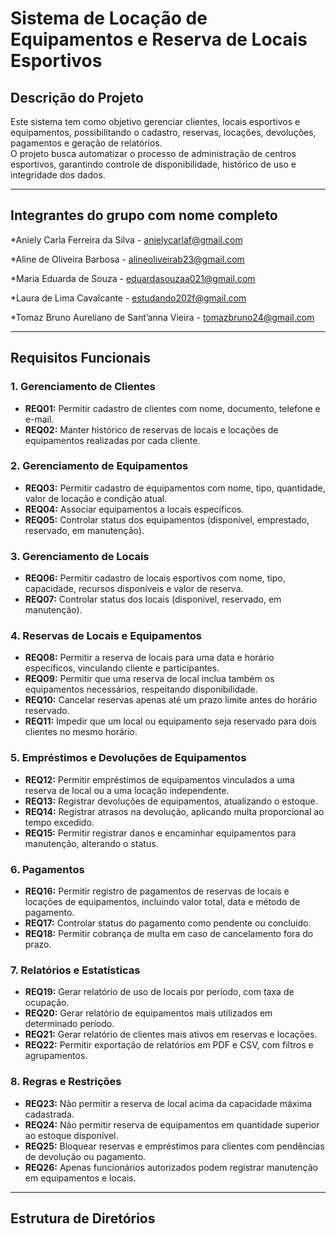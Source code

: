 # Sistema de Locação de Equipamentos e Reserva de Locais Esportivos

## Descrição do Projeto
Este sistema tem como objetivo gerenciar clientes, locais esportivos e equipamentos, possibilitando o cadastro, reservas, locações, devoluções, pagamentos e geração de relatórios.  
O projeto busca automatizar o processo de administração de centros esportivos, garantindo controle de disponibilidade, histórico de uso e integridade dos dados.

---

## Integrantes do grupo com nome completo
*Aniely Carla Ferreira da Silva - anielycarlaf@gmail.com

*Aline de Oliveira Barbosa - alineoliveirab23@gmail.com

*Maria Eduarda de Souza - eduardasouzaa021@gmail.com

*Laura de Lima Cavalcante - estudando202f@gmail.com 

*Tomaz Bruno Aureliano de Sant’anna Vieira - tomazbruno24@gmail.com 

---

## Requisitos Funcionais

### 1. Gerenciamento de Clientes
- **REQ01:** Permitir cadastro de clientes com nome, documento, telefone e e-mail.  
- **REQ02:** Manter histórico de reservas de locais e locações de equipamentos realizadas por cada cliente.

### 2. Gerenciamento de Equipamentos
- **REQ03:** Permitir cadastro de equipamentos com nome, tipo, quantidade, valor de locação e condição atual.  
- **REQ04:** Associar equipamentos a locais específicos.  
- **REQ05:** Controlar status dos equipamentos (disponível, emprestado, reservado, em manutenção).

### 3. Gerenciamento de Locais
- **REQ06:** Permitir cadastro de locais esportivos com nome, tipo, capacidade, recursos disponíveis e valor de reserva.  
- **REQ07:** Controlar status dos locais (disponível, reservado, em manutenção).

### 4. Reservas de Locais e Equipamentos
- **REQ08:** Permitir a reserva de locais para uma data e horário específicos, vinculando cliente e participantes.  
- **REQ09:** Permitir que uma reserva de local inclua também os equipamentos necessários, respeitando disponibilidade.  
- **REQ10:** Cancelar reservas apenas até um prazo limite antes do horário reservado.  
- **REQ11:** Impedir que um local ou equipamento seja reservado para dois clientes no mesmo horário.

### 5. Empréstimos e Devoluções de Equipamentos
- **REQ12:** Permitir empréstimos de equipamentos vinculados a uma reserva de local ou a uma locação independente.  
- **REQ13:** Registrar devoluções de equipamentos, atualizando o estoque.  
- **REQ14:** Registrar atrasos na devolução, aplicando multa proporcional ao tempo excedido.  
- **REQ15:** Permitir registrar danos e encaminhar equipamentos para manutenção, alterando o status.

### 6. Pagamentos
- **REQ16:** Permitir registro de pagamentos de reservas de locais e locações de equipamentos, incluindo valor total, data e método de pagamento.  
- **REQ17:** Controlar status do pagamento como pendente ou concluído.  
- **REQ18:** Permitir cobrança de multa em caso de cancelamento fora do prazo.

### 7. Relatórios e Estatísticas
- **REQ19:** Gerar relatório de uso de locais por período, com taxa de ocupação.  
- **REQ20:** Gerar relatório de equipamentos mais utilizados em determinado período.  
- **REQ21:** Gerar relatório de clientes mais ativos em reservas e locações.  
- **REQ22:** Permitir exportação de relatórios em PDF e CSV, com filtros e agrupamentos.

### 8. Regras e Restrições
- **REQ23:** Não permitir a reserva de local acima da capacidade máxima cadastrada.  
- **REQ24:** Não permitir reserva de equipamentos em quantidade superior ao estoque disponível.  
- **REQ25:** Bloquear reservas e empréstimos para clientes com pendências de devolução ou pagamento.  
- **REQ26:** Apenas funcionários autorizados podem registrar manutenção em equipamentos e locais.

---

## Estrutura de Diretórios

